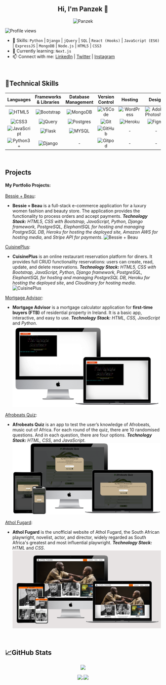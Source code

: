 
<h2 align="center">Hi, I'm Panzek 👋</h2>

<p align="center">
  <img width="1400" src="http://xclusive.ng/wp-content/uploads/2022/02/githubimage1.jpg" alt="Panzek">
</p>

![Profile views](https://gpvc.arturio.dev/panzek)  
- 💬 Skills: `Python` | `Django` | `jQuery` | `SQL` | `React (Hooks)` | `JavaScript (ES6)` | `ExpressJS` | `MongoDB` | `Node.js` | `HTML5` | `CSS3`    
- 🌱 Currently learning: `Next.js` 
- 📫 Connect with me: [LinkedIn](https://www.linkedin.com/in/panzek/) | [Twitter](https://twitter.com/iPanzek) | [Instagram](https://www.instagram.com/panzek/)

&nbsp;  
## 💼**Technical Skills**
| **Languages**  | **Frameworks & Libraries** | **Database Management** | **Version Control** | **Hosting** | **Design** |
| :-------------: | :-------------: | :-------------: | :-------------: | :-------------: | :-------------: |
| ![HTML5](https://img.shields.io/badge/HTML5%20-%23E34F26.svg?&style=for-the-badge&logo=HTML5&logoColor=FFFFFF)  | ![Bootstrap](https://img.shields.io/badge/bootstrap-%23563D7C.svg?style=for-the-badge&logo=bootstrap&logoColor=white)  | ![MongoDB](https://img.shields.io/badge/MongoDB%20-%233F2E1E.svg?&style=for-the-badge&logo=MongoDB&logoColor=47A248)  | ![VSCode](https://img.shields.io/badge/VSCode%20-%232B2B30.svg?&style=for-the-badge&logo=Visual%20Studio%20Code&logoColor=007ACC)  | ![WordPress](https://img.shields.io/badge/WordPress-%23117AC9.svg?style=for-the-badge&logo=WordPress&logoColor=white)  | ![Adobe Photoshop](https://img.shields.io/badge/Adobe%20Photoshop%20-%23001C25.svg?&style=for-the-badge&logo=Adobe%20Photoshop&logoColor=00C3F8)  |
| ![CSS3](https://img.shields.io/badge/CSS3%20-%231572B6.svg?&style=for-the-badge&logo=CSS3&logoColor=FFFFFF)  | ![jQuery](https://img.shields.io/badge/jquery-%230769AD.svg?style=for-the-badge&logo=jquery&logoColor=white)  | ![Postgres](https://img.shields.io/badge/postgres-%23316192.svg?style=for-the-badge&logo=postgresql&logoColor=white)  | ![Git](https://img.shields.io/badge/Git%20-%23302F2F.svg?&style=for-the-badge&logo=Git&logoColor=F05032)  | ![Heroku](https://img.shields.io/badge/Heroku%20-%23430098.svg?&style=for-the-badge&logo=Heroku&logoColor=FFFFFF)  | ![Figma](https://img.shields.io/badge/Figma%20-%23251200.svg?&style=for-the-badge&logo=Balsamiq&logoColor=F87900)  |
| ![JavaScript](https://img.shields.io/badge/JavaScript%20-%23323330.svg?&style=for-the-badge&logo=JavaScript&logoColor=23F7DF1E)  | ![Flask](https://img.shields.io/badge/flask-%23000.svg?style=for-the-badge&logo=flask&logoColor=white) | ![MYSQL](https://img.shields.io/badge/MySQL-00000F?style=for-the-badge&logo=mysql&logoColor=white)  | ![GitHub](https://img.shields.io/badge/GitHub%20-%23181717.svg?&style=for-the-badge&logo=GitHub&logoColor=FFFFFF)  | -  | -  |
| ![Python3+](https://img.shields.io/badge/Python%20-%23004D7A.svg?&style=for-the-badge&logo=python3&logoColor=ffdd54)  | ![Django](https://img.shields.io/badge/django-%23092E20.svg?style=for-the-badge&logo=django&logoColor=white) | -  | ![Gitpod](https://img.shields.io/badge/Gitpod%20-%231D1D1D.svg?&style=for-the-badge&logo=Gitpod&logoColor=FFFFFFF)  | -  | -  |

&nbsp;
## **Projects**
#### **My Portfolio Projects:**
[Bessie + Beau](https://bessiebeau.herokuapp.com/):
- **Bessie + Beau** is a full-stack e-commerce application for a luxury women fashion and beauty store. The application provides the functionality to process orders and accept payments. ***Technology Stack:*** *HTML5, CSS with Bootstrap, JavaScript, Python, Django framework, PostgreSQL, ElephantSQL for hosting and managing PostgreSQL DB, Heroku for hosting the deployed site, Amazon AWS for hosting media*, and *Stripe API for payments*. ![Bessie + Beau](https://github.com/panzek/portfolio5-bessie-beau/blob/main/media/docs/img/bessie-beau-mockup.webp) 

[CuisinePlus](https://cuisine-plus.herokuapp.com/):
- **CuisinePlus** is an online restaurant reservation platform for diners. It provides full CRUD functionality reservations: users can create, read, update, and delete reservations. ***Technology Stack:*** *HTML5, CSS with Bootstrap, JavaScript, Python, Django framework, PostgreSQL, ElephantSQL for hosting and managing PostgreSQL DB, Heroku for hosting the deployed site*, and *Cloudinary for hosting media*. ![CuisinePlus](https://github.com/panzek/portfolio4-cuisine-plus/blob/main/docs/images/cuisine-plus-mockup.png)

[Mortgage Advisor](https://mortgage-advisor.herokuapp.com/):
- **Mortgage Advisor** is a mortgage calculator application for **first-time buyers (FTB)** of residential property in Ireland. It is a basic app, interactive, and easy to use. ***Technology Stack:*** *HTML, CSS, JavaScript* and *Python*. ![Mortgage Advisor](https://github.com/panzek/portfolio3-mortgage-advisor/blob/main/doc/images/mortgage-advisor-mockup.png)

[Afrobeats Quiz](https://panzek.github.io/portfolio2-afrobeats-quiz/):
- **Afrobeats Quiz** is an app to test the user’s knowledge of Afrobeats, music out of Africa. For each round of the quiz, there are 10 randomised questions. And in  each question, there are four options. ***Technology Stack:*** *HTML, CSS,* and *JavaScript*. ![Afrobeats Quiz](https://github.com/panzek/portfolio2-afrobeats-quiz/blob/main/doc/images/afrobeats-mockup.png)

[Athol Fugard](https://panzek.github.io/portfolio1-athol-fugard/):
- **Athol Fugard** is the unofficial website of Athol Fugard, the South African playwright, novelist, actor, and director, widely regarded as South Africa's greatest and most influential playwright. ***Technology Stack:*** *HTML* and *CSS*. ![Athol Fugard](https://github.com/panzek/portfolio1-athol-fugard/blob/main/doc/images/fugard-website-mockup.png)

&nbsp; 
## 📈**GitHub Stats**
<p align="center">
<a href="https://github.com/ipanzek/github-streak-stats">
  <img align="center" src="https://github-readme-streak-stats.herokuapp.com/?user=Panzek" />
</a>
</p>

<p align="center">
<a href="https://github.com/panzek/github-readme-stats">
  <img align="center" src="https://github-readme-stats.vercel.app/api?username=panzek&show_icons=true&theme=radical" />
</a>
<a href="https://github.com/panzek/github-readme-stats">
  <img align="center" src="https://github-readme-stats.vercel.app/api/top-langs/?username=panzek&layout=compact)](https://github.com/panzek/github-readme-stats" />
</a>
</p>








